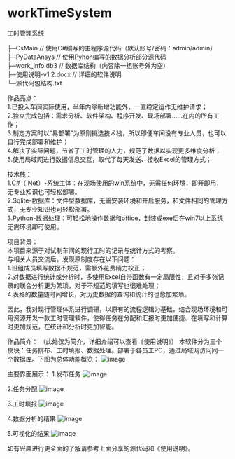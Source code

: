 # workTimeSystem
工时管理系统

├─CsMain                     // 使用C#编写的主程序源代码（默认账号/密码：admin/admin）  
├─PyDataAnsys                // 使用Pyhon编写的数据分析部分源代码  
├─work_info.db3              // 数据库结构（内容除一组账号外为空）  
├─使用说明-v1.2.docx          // 详细的软件说明  
└─源代码包结构.txt

作品亮点：   
1.已投入车间实际使用，半年内除新增功能外，一直稳定运作无维护请求；  
2.独立完成包括：需求分析、软件架构、程序开发、现场部署……在内的所有工作；  
3.制定方案时以“易部署”为原则挑选技术栈，所以即便车间没有专业人员，也可以自行完成部署和维护；  
4.解决了实际问题，节省了工时管理的人力，规范了数据以实现更多维度分析；  
5.使用局域网进行数据信息交互，取代了每天发送、接收Excel的管理方式；  

技术栈：  
1.C#（.Net）-系统主体：在现场使用的win系统中，无需任何环境，即开即用，无专业知识也可轻松部署。  
2.Sqlite-数据库：文件型数据库，无需安装环境和开启服务，和文件相同的管理方式，无专业知识也可轻松部署。  
3.Python-数据处理：可轻松地操作数据和office，封装成exe后在win7以上系统无需环境即可使用。  

项目背景：  
本项目来源于对试制车间的现行工时的记录与统计方式的考察。  
与相关人员交流后，发现原制度存在以下问题：  
1.班组成员填写数据不规范，需额外花费精力校正；  
2.对数据进行统计或分析时，多使用Excel自带函数有一定局限性，且对于多张记录的联合分析更为繁琐，对于不规范的填写也很难处理；   
4.表格的数量随时间增长，对历史数据的查询和统计的也愈加繁琐。  

因此，我对现行管理体系进行调研，以原有的流程逻辑为基础，结合现场环境和可用资源开发一款工时管理软件，使得任务在分配和汇报时更加便捷、在填写和计算时更加规范，在统计和分析时更加智能。

作品简介：
（此处仅为简介，详细介绍可以查看《使用说明》）
本软件分为三个模块：任务排布、工时填报、数据处理。部署于各员工PC，通过局域网访问同一个数据库。下图为总体功能概览：
![image](https://user-images.githubusercontent.com/46466354/119428744-156db500-bd40-11eb-9e1d-3cfc80a5a0b9.png)


主要界面展示：
1.发布任务
![image](https://user-images.githubusercontent.com/46466354/119428751-1999d280-bd40-11eb-8025-b8b6570e70eb.png)


2.任务分配
![image](https://user-images.githubusercontent.com/46466354/119428764-1dc5f000-bd40-11eb-9149-f31f74fa900f.png)


3.工时填报
![image](https://user-images.githubusercontent.com/46466354/119428782-228aa400-bd40-11eb-887f-ece34522466f.png)


4.数据分析的结果
![image](https://user-images.githubusercontent.com/46466354/119428790-274f5800-bd40-11eb-9af4-770d2998f629.png)


5.可视化的结果
![image](https://user-images.githubusercontent.com/46466354/119428796-2ae2df00-bd40-11eb-90b3-618e6cf5dec6.png)


如有兴趣进行更全面的了解请参考上面分享的源代码和《使用说明》。
